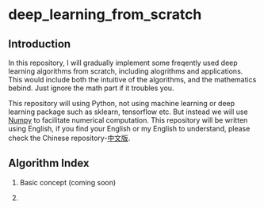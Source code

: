 # deep_learning_from_scratch

## Introduction

In this repository, I will gradually implement some freqently used deep learning algorithms from scratch, including alogrithms and applications. This would include both the intuitive of the algorithms, and the mathematics bebind. Just ignore the math part if it troubles you. 

This repository will using Python, not using machine learning or deep learning package such as sklearn, tensorflow etc. But instead we will use [Numpy](http://www.numpy.org/) to facilitate numerical computation. This repository will be written using English, if you find your English or my English to understand, please check the Chinese repository-[中文版](https://github.com/chenxingwei/deep_learning_from_scrach_Chinese/tree/master).

## Algorithm Index

1. Basic concept (coming soon)

2. 
